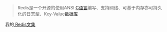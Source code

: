 >Redis是一个开源的使用ANSI [C语言](https://link.jianshu.com/?t=https%3A%2F%2Fbaike.baidu.com%2Fitem%2FC%25E8%25AF%25AD%25E8%25A8%2580)编写、支持网络、可基于内存亦可持久化的日志型、Key-Value[数据库](https://link.jianshu.com/?t=https%3A%2F%2Fbaike.baidu.com%2Fitem%2F%25E6%2595%25B0%25E6%258D%25AE%25E5%25BA%2593)

我的[ Redis文集](https://www.jianshu.com/nb/21461220)


